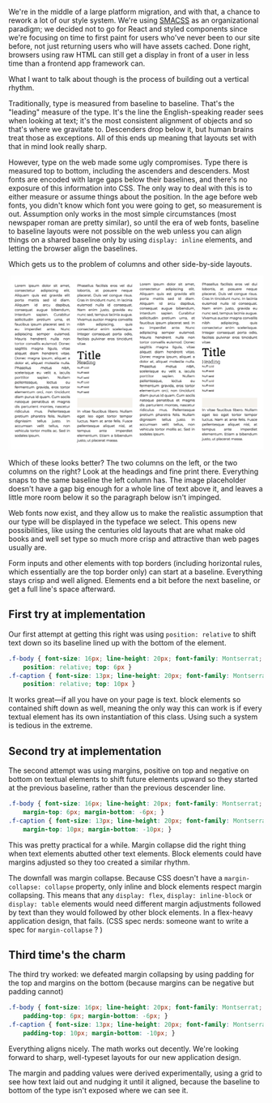 We're in the middle of a large platform migration, and with that, a chance to rework a lot of our style system. We're using [SMACSS](https://smacss.com/) as an organizational paradigm; we decided not to go for React and styled components since we're focusing on time to first paint for users who've never been to our site before, not just returning users who will have assets cached. Done right, browsers using raw HTML can still get a display in front of a user in less time than a frontend app framework can.



What I want to talk about though is the process of building out a vertical rhythm.

Traditionally, type is measured from baseline to baseline. That's the "leading" measure of the type. It's the line the English-speaking reader sees when looking at text; it's the most consistent alignment of objects and  so that's where we gravitate to. Descenders drop below it, but human brains treat those as exceptions. All of this ends up meaning that layouts set with that in mind look really sharp.

However, type on the web made some ugly compromises. Type there is measured top to bottom, including the ascenders and descenders. Most fonts are encoded with large gaps below their baselines, and there's no exposure of this information into CSS. The only way to deal with this is to either measure or assume things about the position. In the age before web fonts, you didn't know which font you were going to get, so measurement is out. Assumption only works in the most simple circumstances (most newspaper roman are pretty similar), so until the era of web fonts, baseline to baseline layouts were not possible on the web unless you can align things on a shared baseline only by using `display: inline` elements, and letting the browser align the baselines.

Which gets us to the problem of columns and other side-by-side layouts. 

![column-alignment](../img/column-alignment.png)

Which of these looks better? The two columns on the left, or the two columns on the right? Look at the headings and fine print there. Everything snaps to the same baseline the left column has. The image placeholder doesn't have a gap big enough for a whole line of text above it, and leaves a little more room below it so the paragraph below isn't impinged.

Web fonts now exist, and they allow us to make the realistic assumption that our type will be displayed in the typeface we select. This opens new possibilities, like using the centuries old layouts that are what make old books and well set type so much more crisp and attractive than web pages usually are.

Form inputs and other elements with top borders (including horizontal rules, which essentially are the top border only) can start at a baseline. Everything stays crisp and well aligned. Elements end a bit before the next baseline, or get a full line's space afterward.

## First try at implementation

Our first attempt at getting this right was using `position: relative` to shift text down so its baseline lined up with the bottom of the element. 

```css
.f-body { font-size: 16px; line-height: 20px; font-family: Montserrat;
	position: relative; top: 6px }
.f-caption { font-size: 13px; line-height: 20px; font-family: Montserrat;
	position: relative; top: 10px }
```

It works great—if all you have on your page is text. block elements so contained shift down as well, meaning the only way this can work is if every textual element has its own instantiation of this class. Using such a system is tedious in the extreme.

## Second try at implementation

The second attempt was using margins, positive on top and negative on bottom on textual elements to shift future elements upward so they started at the previous baseline, rather than the previous descender line.

```css
.f-body { font-size: 16px; line-height: 20px; font-family: Montserrat;
	margin-top: 6px; margin-bottom: -6px; }
.f-caption { font-size: 13px; line-height: 20px; font-family: Montserrat;
	margin-top: 10px; margin-bottom: -10px; }
```

This was pretty practical for a while. Margin collapse did the right thing when text elements abutted other text elements. Block elements could have margins adjusted so they too created a similar rhythm.

The downfall was margin collapse. Because CSS doesn't have a `margin-collapse: collapse` property, only inline and block elements respect margin collapsing. This means that any `display: flex`, `display: inline-block` or `display: table` elements would need different margin adjustments followed by text than they would followed by other block elements. In a flex-heavy application design, that fails. (CSS spec nerds: someone want to write a spec for `margin-collapse` ? )

## Third time's the charm

The third try worked: we defeated margin collapsing by using padding for the top and margins on the bottom (because margins can be negative but padding cannot)

```css
.f-body { font-size: 16px; line-height: 20px; font-family: Montserrat;
	padding-top: 6px; margin-bottom: -6px; }
.f-caption { font-size: 13px; line-height: 20px; font-family: Montserrat;
	padding-top: 10px; margin-bottom: -10px; }

```

Everything aligns nicely. The math works out decently. We're looking forward to sharp, well-typeset layouts for our new application design.

The margin and padding values were derived experimentally, using a grid to see how text laid out and nudging it until it aligned, because the baseline to bottom of the type isn't exposed where we can see it.